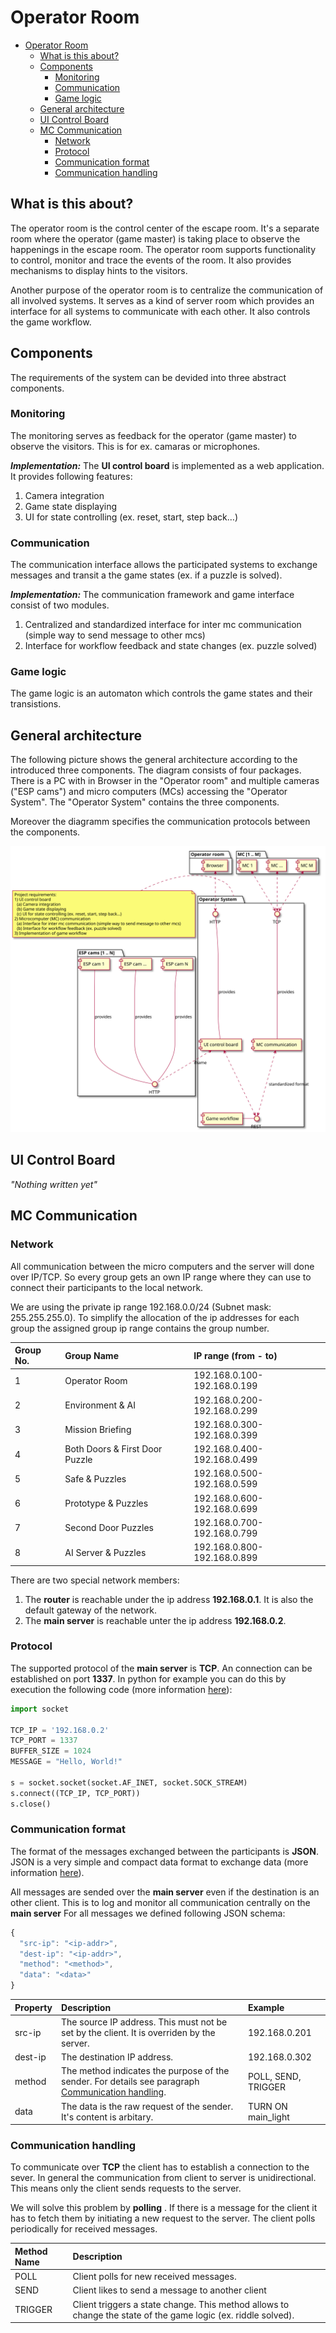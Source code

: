 # Operator Room

- [Operator Room](#operator-room)
  - [What is this about?](#what-is-this-about)
  - [Components](#components)
    - [Monitoring](#monitoring)
    - [Communication](#communication)
    - [Game logic](#game-logic)
  - [General architecture](#general-architecture)
  - [UI Control Board](#ui-control-board)
  - [MC Communication](#mc-communication)
    - [Network](#network)
    - [Protocol](#protocol)
    - [Communication format](#communication-format)
    - [Communication handling](#communication-handling)

## What is this about?
The operator room is the control center of the escape room. It's a separate room where the operator (game master) is taking place to observe the happenings in the escape room.
The operator room supports functionality to control, monitor and trace the events of the room. It also provides mechanisms to display hints to the visitors.

Another purpose of the operator room is to centralize the communication of all involved systems. It serves as a kind of server room which provides an interface for all systems to communicate with each other. It also controls the game workflow.   
## Components
The requirements of the system can be devided into three abstract components.

### Monitoring
The monitoring serves as feedback for the operator (game master) to observe the visitors. This is for ex. camaras or microphones.

***Implementation:*** The **UI control board** is implemented as a web application. It provides following features:

  1. Camera integration
  2. Game state displaying
  3. UI for state controlling (ex. reset, start, step back…)

### Communication
The communication interface allows the participated systems to exchange messages and transit a the game states (ex. if a puzzle is solved).

***Implementation:*** The communication framework and game interface consist of two modules.

  1. Centralized and standardized interface for inter mc communication (simple way to send message to other mcs)
  2. Interface for workflow feedback and state changes (ex. puzzle solved)
   
### Game logic
The game logic is an automaton which controls the game states and their transistions.

## General architecture
The following picture shows the general architecture according to the introduced three components. The diagram consists of four packages. There is a PC with in Browser in the "Operator room" and multiple cameras ("ESP cams") and micro computers (MCs) accessing the "Operator System". The "Operator System" contains the three components.

Moreover the diagramm specifies the communication protocols between the components.

![Design general system architecture](out/design/GeneralArchitecture.svg)

## UI Control Board
*"Nothing written yet"*

## MC Communication
### Network
All communication between the micro computers and the server will done over IP/TCP.
So every group gets an own IP range where they can use to connect their participants to the local network.

We are using the private ip range 192.168.0.0/24 (Subnet mask: 255.255.255.0).
To simplify the allocation of the ip addresses for each group the assigned group ip range contains the group number.

| Group No. | Group Name                     | IP range (from - to)        |
| :-------- | :----------------------------- | :-------------------------- |
| 1         | Operator Room                  | 192.168.0.100-192.168.0.199 |
| 2         | Environment & AI               | 192.168.0.200-192.168.0.299 |
| 3         | Mission Briefing               | 192.168.0.300-192.168.0.399 |
| 4         | Both Doors & First Door Puzzle | 192.168.0.400-192.168.0.499 |
| 5         | Safe & Puzzles                 | 192.168.0.500-192.168.0.599 |
| 6         | Prototype & Puzzles            | 192.168.0.600-192.168.0.699 |
| 7         | Second Door Puzzles            | 192.168.0.700-192.168.0.799 |
| 8         | AI Server & Puzzles            | 192.168.0.800-192.168.0.899 |

There are two special network members:

1. The **router** is reachable under the ip address **192.168.0.1**.
It is also the default gateway of the network.
2. The **main server** is reachable unter the ip address **192.168.0.2**.

### Protocol
The supported protocol of the **main server** is **TCP**.
An connection can be established on port **1337**.
In python for example you can do this by execution the following code (more information [here](https://wiki.python.org/moin/TcpCommunication)):

```python
import socket

TCP_IP = '192.168.0.2'
TCP_PORT = 1337
BUFFER_SIZE = 1024
MESSAGE = "Hello, World!"
 
s = socket.socket(socket.AF_INET, socket.SOCK_STREAM)
s.connect((TCP_IP, TCP_PORT))
s.close()
```

### Communication format
The format of the messages exchanged between the participants is **JSON**.
JSON is a very simple and compact data format to exchange data (more information [here](https://en.wikipedia.org/wiki/JSON)). 

All messages are sended over the **main server** even if the destination is an other client.
This is to log and monitor all communication centrally on the **main server** 
For all messages we defined following JSON schema: 

```javascript
{
  "src-ip": "<ip-addr>",
  "dest-ip": "<ip-addr>",
  "method": "<method>",
  "data": "<data>"
}
```

| Property | Description                                                                                         | Example             |
| :------- | :-------------------------------------------------------------------------------------------------- | :------------------ |
| src-ip   | The source IP address. This must not be set by the client. It is overriden by the server.           | 192.168.0.201       |
| dest-ip  | The destination IP address.                                                                         | 192.168.0.302       |
| method   | The method indicates the purpose of the sender. For details see paragraph [Communication handling](#communication-format). | POLL, SEND, TRIGGER |
| data     | The data is the raw request of the sender. It's content is arbitary.                                | TURN ON main_light  |

### Communication handling
To communicate over **TCP** the client has to establish a connection to the sever.
In general the communication from client to server is unidirectional. This means only the client sends requests to the server.

We will solve this problem by **polling** . If there is a message for the client it has to fetch them by initiating a new request to the server.
The client polls periodically for received messages.

| Method Name | Description                                                                                                   |
| :---------- | :------------------------------------------------------------------------------------------------------------ |
| POLL        | Client polls for new received messages.                                                                       |
| SEND        | Client likes to send a message to another client                                                              |
| TRIGGER     | Client triggers a state change. This method allows to change the state of the game logic (ex. riddle solved). |